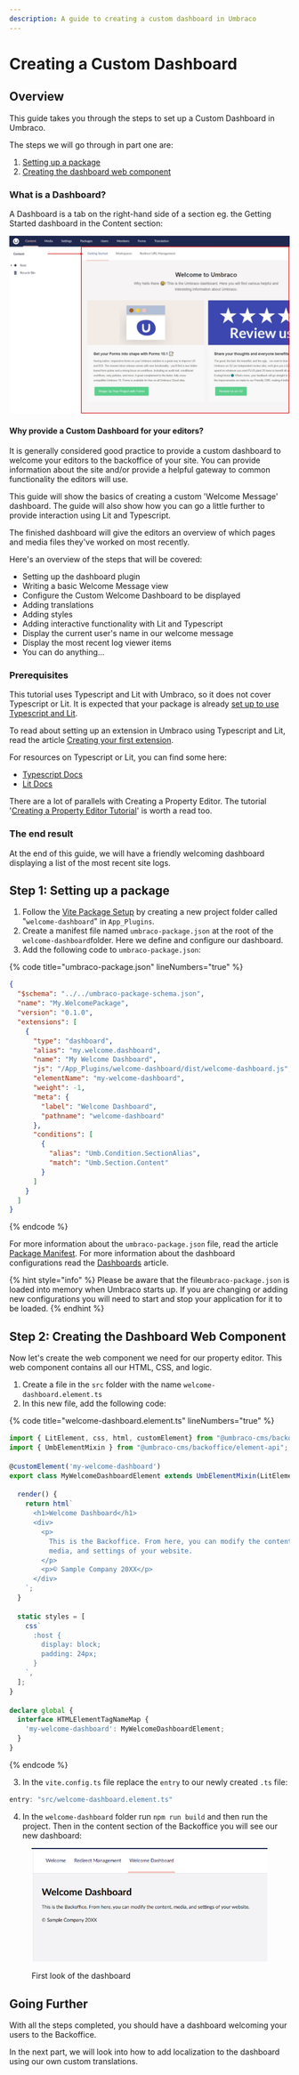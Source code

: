 ```yaml
---
description: A guide to creating a custom dashboard in Umbraco
---
```


# Creating a Custom Dashboard

## Overview

This guide takes you through the steps to set up a Custom Dashboard in Umbraco.

The steps we will go through in part one are:

1. [Setting up a package](creating-a-custom-dashboard.md#step-1-setting-up-a-package)
2. [Creating the dashboard web component](creating-a-custom-dashboard.md#step-2-creating-the-dashboard-web-component)

### What is a Dashboard?

A Dashboard is a tab on the right-hand side of a section eg. the Getting Started dashboard in the Content section:

![Welcome dashboard](<../../10/umbraco-cms/tutorials/images/whatisadashboard-v10 (1) (1).jpg>)

#### Why provide a Custom Dashboard for your editors?

It is generally considered good practice to provide a custom dashboard to welcome your editors to the backoffice of your site. You can provide information about the site and/or provide a helpful gateway to common functionality the editors will use.&#x20;

This guide will show the basics of creating a custom 'Welcome Message' dashboard. The guide will also show how you can go a little further to provide interaction using Lit and Typescript.

The finished dashboard will give the editors an overview of which pages and media files they've worked on most recently.

Here's an overview of the steps that will be covered:

* Setting up the dashboard plugin
* Writing a basic Welcome Message view
* Configure the Custom Welcome Dashboard to be displayed
* Adding translations
* Adding styles
* Adding interactive functionality with Lit and Typescript
* Display the current user's name in our welcome message
* Display the most recent log viewer items
* You can do anything...

### Prerequisites

This tutorial uses Typescript and Lit with Umbraco, so it does not cover Typescript or Lit. It is expected that your package is already [set up to use Typescript and Lit](../extending/development-flow/vite-package-setup.md).&#x20;

To read about setting up an extension in Umbraco using Typescript and Lit, read the article [Creating your first extension](creating-your-first-extension.md).

For resources on Typescript or Lit, you can find some here:

* [Typescript Docs](https://www.typescriptlang.org/docs/)
* [Lit Docs](https://lit.dev/docs/)

There are a lot of parallels with Creating a Property Editor. The tutorial '[Creating a Property Editor Tutorial](creating-a-property-editor/)' is worth a read too.

### The end result

At the end of this guide, we will have a friendly welcoming dashboard displaying a list of the most recent site logs.

## Step 1: Setting up a package

1. Follow the [Vite Package Setup](../extending/development-flow/vite-package-setup.md) by creating a new project folder called "`welcome-dashboard`" in `App_Plugins`.
2. Create a manifest file named `umbraco-package.json` at the root of the `welcome-dashboard`folder. Here we define and configure our dashboard.
3. Add the following code to `umbraco-package.json`:

{% code title="umbraco-package.json" lineNumbers="true" %}
```json
{
  "$schema": "../../umbraco-package-schema.json",
  "name": "My.WelcomePackage",
  "version": "0.1.0",
  "extensions": [
    {
      "type": "dashboard",
      "alias": "my.welcome.dashboard",
      "name": "My Welcome Dashboard",
      "js": "/App_Plugins/welcome-dashboard/dist/welcome-dashboard.js",
      "elementName": "my-welcome-dashboard",
      "weight": -1,
      "meta": {
        "label": "Welcome Dashboard",
        "pathname": "welcome-dashboard"
      },
      "conditions": [
        {
          "alias": "Umb.Condition.SectionAlias",
          "match": "Umb.Section.Content"
        }
      ]
    }
  ]
}
```
{% endcode %}

For more information about the `umbraco-package.json` file, read the article [Package Manifest](../extending/package-manifest.md). For more information about the dashboard configurations read the [Dashboards](../extending/extension-types/dashboards.md) article.

{% hint style="info" %}
Please be aware that the file`umbraco-package.json` is loaded into memory when Umbraco starts up. If you are changing or adding new configurations you will need to start and stop your application for it to be loaded.
{% endhint %}

## Step 2: Creating the Dashboard Web Component

Now let's create the web component we need for our property editor. This web component contains all our HTML, CSS, and logic.&#x20;

1. Create a file in the `src` folder with the name `welcome-dashboard.element.ts`
2. In this new file, add the following code:

{% code title="welcome-dashboard.element.ts" lineNumbers="true" %}
```typescript
import { LitElement, css, html, customElement} from "@umbraco-cms/backoffice/external/lit";
import { UmbElementMixin } from "@umbraco-cms/backoffice/element-api";

@customElement('my-welcome-dashboard')
export class MyWelcomeDashboardElement extends UmbElementMixin(LitElement) {

  render() {
    return html`
      <h1>Welcome Dashboard</h1>
      <div>
        <p>
          This is the Backoffice. From here, you can modify the content,
          media, and settings of your website.
        </p>
        <p>© Sample Company 20XX</p>
      </div>
    `;
  }

  static styles = [
    css`
      :host {
        display: block;
        padding: 24px;
      }
    `,
  ];
}

declare global {
  interface HTMLElementTagNameMap {
    'my-welcome-dashboard': MyWelcomeDashboardElement;
  }
}
```
{% endcode %}

3. In the `vite.config.ts` file replace the `entry` to our newly created `.ts` file:

```typescript
entry: "src/welcome-dashboard.element.ts"
```

4. In the `welcome-dashboard` folder run `npm run build` and then run the project. Then in the  content section of the Backoffice you will see our new dashboard:

<figure><img src="../.gitbook/assets/spaces_G1Byxw7XfiZAj8zDMCTD_uploads_PtBQkEyVcGmoVx3ysAOJ_welcome.webp" alt=""><figcaption><p>First look of the dashboard</p></figcaption></figure>

## Going Further

With all the steps completed, you should have a dashboard welcoming your users to the Backoffice.

In the next part, we will look into how to add localization to the dashboard using our own custom translations.
